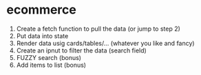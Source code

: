 # ecommerce

1. Create a fetch function to pull the data (or jump to step 2)
2. Put data into state
3. Render data usig cards/tables/... (whatever you like and fancy)
4. Create an ipnut to filter the data (search field)
5. FUZZY search (bonus)
6. Add items to list (bonus)
   
